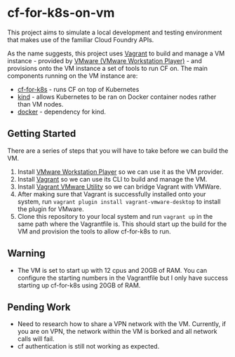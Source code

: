 # cf-for-k8s-on-vm

This project aims to simulate a local development and testing environment that makes use of the familiar Cloud Foundry APIs. 

As the name suggests, this project uses [Vagrant](https://www.vagrantup.com/) to build and manage a VM instance - provided by [VMware (VMware Workstation Player)](https://www.vmware.com/products/workstation-player.html) - and provisions onto the VM instance a set of tools to run CF on. The main components running on the VM instance are:
-  [cf-for-k8s](https://cf-for-k8s.io/) - runs CF on top of Kubernetes
- [kind](https://kind.sigs.k8s.io/) - allows Kubernetes to be ran on Docker container nodes rather than VM nodes. 
- [docker](https://www.docker.com/) - dependency for kind.

## Getting Started
There are a series of steps that you will have to take before we can build the VM. 

1. Install [VMware Workstation Player](https://www.vmware.com/products/workstation-player.html) so we can use it as the VM provider.
2. Install [Vagrant](https://www.vagrantup.com/downloads) so we can use its CLI to build and manage the VM.
3. Install [Vagrant VMware Utility](https://www.vagrantup.com/vmware/downloads) so we can bridge Vagrant with VMWare.
4. After making sure that Vagrant is successfully installed onto your system, run `vagrant plugin install vagrant-vmware-desktop` to install the plugin for VMware.
5. Clone this repository to your local system and run `vagrant up` in the same path where the Vagrantfile is. This should start up the build for the VM and provision the tools to allow cf-for-k8s to run.

## Warning
- The VM is set to start up with 12 cpus and 20GB of RAM. You can configure the starting numbers in the Vagrantfile but I only have success starting up cf-for-k8s using 20GB of RAM.

## Pending Work
- Need to research how to share a VPN network with the VM. Currently, if you are on VPN, the network within the VM is borked and all network calls will fail.
- cf authentication is still not working as expected.